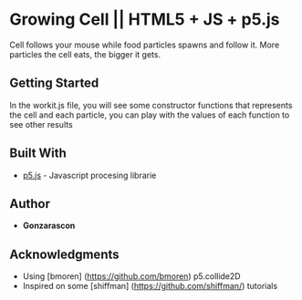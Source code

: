 # Growing Cell || HTML5 + JS + p5.js

Cell follows your mouse while food particles spawns and follow it. More particles the cell eats, the bigger it gets.

## Getting Started

In the workit.js file, you will see some constructor functions that represents the cell and each particle, you can play with the values of each function to see other results


## Built With

* [p5.js](http://www.p5js.org) - Javascript procesing librarie


## Author

* **Gonzarascon** 

## Acknowledgments

* Using [bmoren] (https://github.com/bmoren) p5.collide2D
* Inspired on some [shiffman] (https://github.com/shiffman/) tutorials
